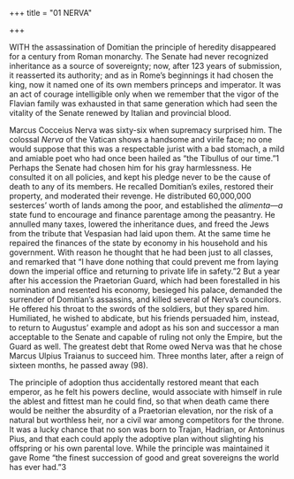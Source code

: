 +++
title = "01 NERVA"

+++

WITH the assassination of Domitian the principle of heredity disappeared for a century from Roman monarchy. The Senate had never recognized inheritance as a source of sovereignty; now, after 123 years of submission, it reasserted its authority; and as in Rome’s beginnings it had chosen the king, now it named one of its own members princeps and imperator. It was an act of courage intelligible only when we remember that the vigor of the Flavian family was exhausted in that same generation which had seen the vitality of the Senate renewed by Italian and provincial blood.

Marcus Cocceius Nerva was sixty-six when supremacy surprised him. The colossal *Nerva* of the Vatican shows a handsome and virile face; no one would suppose that this was a respectable jurist with a bad stomach, a mild and amiable poet who had once been hailed as “the Tibullus of our time.”1 Perhaps the Senate had chosen him for his gray harmlessness. He consulted it on all policies, and kept his pledge never to be the cause of death to any of its members. He recalled Domitian’s exiles, restored their property, and moderated their revenge. He distributed 60,000,000 sesterces’ worth of lands among the poor, and established the *alimenta—a* state fund to encourage and finance parentage among the peasantry. He annulled many taxes, lowered the inheritance dues, and freed the Jews from the tribute that Vespasian had laid upon them. At the same time he repaired the finances of the state by economy in his household and his government. With reason he thought that he had been just to all classes, and remarked that “I have done nothing that could prevent me from laying down the imperial office and returning to private life in safety.”2 But a year after his accession the Praetorian Guard, which had been forestalled in his nomination and resented his economy, besieged his palace, demanded the surrender of Domitian’s assassins, and killed several of Nerva’s councilors. He offered his throat to the swords of the soldiers, but they spared him. Humiliated, he wished to abdicate, but his friends persuaded him, instead, to return to Augustus’ example and adopt as his son and successor a man acceptable to the Senate and capable of ruling not only the Empire, but the Guard as well. The greatest debt that Rome owed Nerva was that he chose Marcus Ulpius Traianus to succeed him. Three months later, after a reign of sixteen months, he passed away \(98\).

The principle of adoption thus accidentally restored meant that each emperor, as he felt his powers decline, would associate with himself in rule the ablest and fittest man he could find, so that when death came there would be neither the absurdity of a Praetorian elevation, nor the risk of a natural but worthless heir, nor a civil war among competitors for the throne. It was a lucky chance that no son was born to Trajan, Hadrian, or Antoninus Pius, and that each could apply the adoptive plan without slighting his offspring or his own parental love. While the principle was maintained it gave Rome “the finest succession of good and great sovereigns the world has ever had.”3


